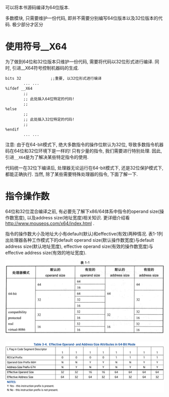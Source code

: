 可以将本书源码编译为64位版本.

多数模块, 只需要维护一份代码, 即并不需要分别编写64位版本以及32位版本的代码. 极少部分才区分

# 使用符号__X64

为了做到64位和32位版本只维护一份代码, 需要将代码以32位形式进行编译. 同时, 引进__X64符号控制机器码的生成.

```assembly
bits 32             ;;重要, 以32位形式进行编译
        ... ...
%ifdef __X64
        ;;
        ;; 此处插入64位特定的代码!
        ;;
%else
        ;;
        ;; 此处插入32位特定的代码!
        ;;
%endif
        ... ...
```

注意: 由于在64-bit模式下, 绝大多数指令的操作位默认为32位, 导致多数指令机器码在64位和32位环境下是一样的! 只有少量的指令, 我们需要进行特别处理. 因此, 引进`__X64`是为了解决某些特定指令的使用.

代码统一在32位下编译后, 处理器无论运行在64-bit模式下, 还是32位保护模式下, 都能正确执行. 当然, 除了某些需要特殊处理器的指令, 下面了解一下.

# 指令操作数

64位和32位混合编译之前, 有必要先了解下x86/64体系中指令的operand size(操作数宽度), 以及address size(地址宽度)相关知识. 更详细介绍看 http://www.mouseos.com/x64/index.html .

指令的操作数大小及地址大小有default(默认)和effective(有效)两种情况. 表1\-1列出处理器各种工作模式下的default operand size(默认操作数宽度)与default address size(默认地址宽度), effective operand size(有效的操作数宽度)与effective address size(有效的地址宽度).

![2020-01-24-22-29-47.png](./images/2020-01-24-22-29-47.png)

![2020-01-24-22-33-24.png](./images/2020-01-24-22-33-24.png)